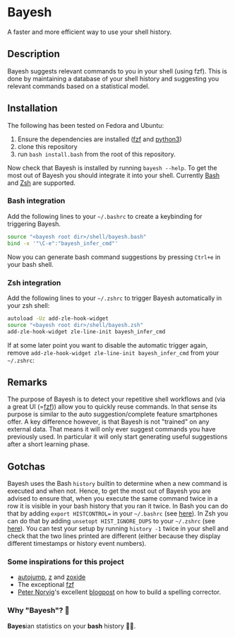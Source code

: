 # Bayesh
A faster and more efficient way to use your shell history.

## Description
Bayesh suggests relevant commands to you in your shell (using fzf). This is done by maintaining a database of your shell history and suggesting you relevant commands based on a statistical model.


## Installation
The following has been tested on Fedora and Ubuntu:
1. Ensure the dependencies are installed ([fzf](https://github.com/junegunn/fzf) and [python3](https://www.python.org/))
2. clone this repository
3. run `bash install.bash` from the root of this repository.

Now check that Bayesh is installed by running `bayesh --help`. To get the most out of Bayesh you should integrate it into your shell. Currently [Bash](#bash-integration) and [Zsh](#zsh-integration) are supported.

### Bash integration
Add the following lines to your `~/.bashrc` to create a keybinding for triggering Bayesh.

```bash
source "<bayesh root dir>/shell/bayesh.bash"
bind -x '"\C-e":"bayesh_infer_cmd"'
```

Now you can generate bash command suggestions by pressing `Ctrl+e` in your bash shell.

### Zsh integration
Add the following lines to your `~/.zshrc` to trigger Bayesh automatically in your zsh shell:

```bash
autoload -Uz add-zle-hook-widget
source "<bayesh root dir>/shell/bayesh.zsh"
add-zle-hook-widget zle-line-init bayesh_infer_cmd
```
If at some later point you want to disable the automatic trigger again, remove `add-zle-hook-widget zle-line-init bayesh_infer_cmd` from your `~/.zshrc`:

## Remarks
The purpose of Bayesh is to detect your repetitive shell workflows and (via a great UI (=[fzf](https://github.com/junegunn/fzf))) allow you to quickly reuse commands. In that sense its purpose is similar to the auto suggestion/complete feature smartphones offer. A key difference however, is that Bayesh is not "trained" on any external data. That means it will only ever suggest commands you have previously used. In particular it will only start generating useful suggestions after a short learning phase.

## Gotchas
Bayesh uses the Bash `history` builtin to determine when a new command is executed and when not. Hence, to get the most out of Bayesh you are advised to ensure that, when you execute the same command twice in a row it is visible in your bash history that you ran it twice. In Bash you can do that by adding `export HISTCONTROL=` in your `~/.bashrc` (see [here](https://www.gnu.org/software/bash/manual/bash.html#index-HISTCONTROL)). In Zsh you can do that by adding `unsetopt HIST_IGNORE_DUPS` to your `~/.zshrc` (see [here](https://zsh.sourceforge.io/Doc/Release/Options.html)). You can test your setup by running `history -1` twice in your shell and check that the two lines printed are different (either because they display different timestamps or history event numbers).

### Some inspirations for this project
- [autojump](https://github.com/wting/autojump), [z](https://github.com/rupa/z) and [zoxide](https://github.com/ajeetdsouza/zoxide)
- The exceptional [fzf](https://github.com/junegunn/fzf)
- [Peter Norvig](https://norvig.com/)'s excellent [blogpost](https://norvig.com/spell-correct.html) on how to build a spelling corrector.

### Why "Bayesh"? 👀
**Bayes**ian statistics on your **bash** history 🤷‍♂️.